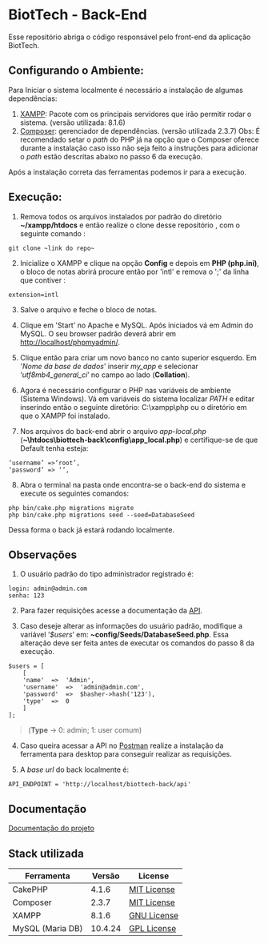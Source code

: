 # BiotTech - Back-End
Esse repositório abriga o código responsável pelo front-end da aplicação BiotTech.

## Configurando o Ambiente:
Para Iniciar o sistema localmente é necessário a instalação de algumas dependências:
1. [XAMPP](https://www.apachefriends.org/pt_br/download.html): Pacote com os principais servidores que irão permitir rodar o sistema. (versão utilizada: 8.1.6)  
2. [Composer](https://getcomposer.org): gerenciador de dependências. (versão utilizada 2.3.7)
		Obs: É recomendado setar o *path* do PHP já na opção que o Composer oferece durante a instalação caso isso não seja feito a instruções para adicionar o *path* estão descritas abaixo no passo 6 da execução.

Após a instalação correta das ferramentas podemos ir para a execução.

## Execução:

1. Remova todos os arquivos instalados por padrão do diretório **~/xampp/htdocs** e então realize o clone desse repositório ,  com o seguinte comando :
```
git clone ~link do repo~
```
2. Inicialize o XAMPP e clique na opção **Config** e depois em **PHP (php.ini)**, o bloco de notas abrirá procure então por 'intl' e remova o ';' da linha que contiver :
```
extension=intl
```
3. Salve o arquivo e feche o bloco de notas.

4.  Clique em 'Start' no Apache e MySQL. Após iniciados vá em Admin do MySQL. O seu browser padrão deverá abrir em [http://localhost/phpmyadmin/](http://localhost/phpmyadmin/).

5. Clique então para criar um novo banco no canto superior esquerdo. Em '*Nome da base de dados*' inserir *my_app* e selecionar ‘*utf8mb4_general_ci*’ no campo ao lado (**Collation**).

6. Agora é necessário configurar o PHP nas variáveis de ambiente (Sistema Windows). Vá em variáveis do sistema localizar *PATH* e editar inserindo então o seguinte diretório: C:\xampp\php ou o diretório em que o XAMPP foi instalado.

7. Nos arquivos do back-end abrir o arquivo *app-local.php* (**~\htdocs\biottech-back\config\app_local.php**) e certifique-se de que Default tenha esteja:
```
‘username’ =>‘root’,
‘password’ => ‘’,
```
8.  Abra o terminal na pasta onde encontra-se o back-end do sistema e execute os seguintes comandos:
```
php bin/cake.php migrations migrate
php bin/cake.php migrations seed --seed=DatabaseSeed
```
Dessa forma o back já estará rodando localmente.

## Observações

1. O usuário padrão do tipo administrador registrado é:
```
login: admin@admin.com
senha: 123
```
2. Para fazer requisições acesse a documentação da [API](https://app.swaggerhub.com/apis-docs/UFMS/biot/1.0.0#/).

3. Caso deseje alterar as informações do usuário padrão, modifique a variável ‘*$users*’ em: **~config/Seeds/DatabaseSeed.php**. Essa alteração deve ser feita antes de executar os comandos do passo 8 da execução.
```
$users = [
	[
	'name'  =>  'Admin',
	'username'  =>  'admin@admin.com',
	'password'  =>  $hasher->hash('123'),
	'type'  =>  0 
	]
];
```
> (**Type** -> 0: admin; 1: user comum)

4. Caso queira acessar a API no [Postman](https://www.postman.com/downloads/) realize a instalação da ferramenta para desktop para conseguir realizar as requisições.

5. A *base url* do back localmente é:
```
API_ENDPOINT = 'http://localhost/biottech-back/api'
```

## Documentação

[Documentação do projeto](https://github.com/BiotTech-PDS-I-T5/biottech-docs.git)

## Stack utilizada

| Ferramenta | Versão | License |
| ----------- | ----------- | ----------- |
| CakePHP | 4.1.6 | [MIT License](https://github.com/cakephp/cakephp/blob/4.x/LICENSE)|
| Composer | 2.3.7| [MIT License](https://github.com/composer/composer/blob/main/LICENSE)|
| XAMPP | 8.1.6| [GNU License](https://www.apachefriends.org/about.html)|
| MySQL (Maria DB) | 10.4.24| [GPL License](https://mariadb.com/kb/en/licensing-faq/)|
